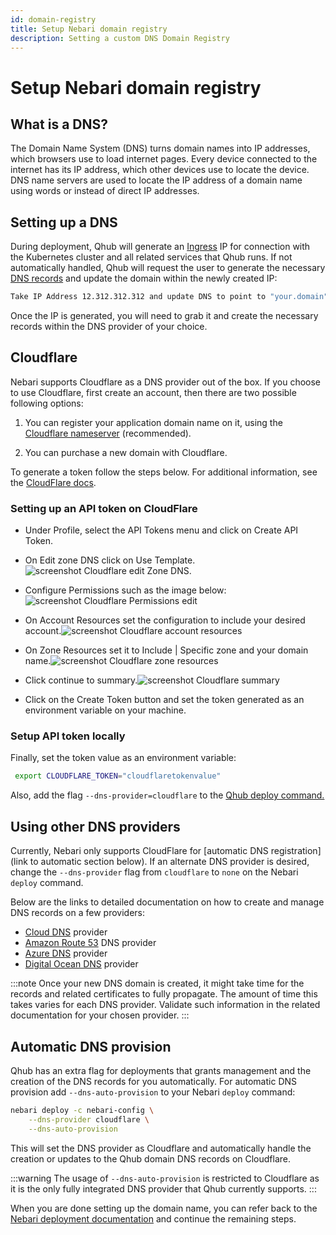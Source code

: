 ```yaml
---
id: domain-registry
title: Setup Nebari domain registry
description: Setting a custom DNS Domain Registry
---
```


# Setup Nebari domain registry

## What is a DNS?

The Domain Name System (DNS) turns domain names into IP addresses, which browsers use to load internet pages.
Every device connected to the internet has its IP address, which other devices use to locate the device.
DNS name servers are used to locate the IP address of a domain name using words or instead of direct IP addresses.

## Setting up a DNS

During deployment, Qhub will generate an [Ingress](https://kubernetes.io/docs/concepts/services-networking/ingress/) IP for connection with the Kubernetes cluster and all related services that Qhub runs. If not automatically handled, Qhub will request the user to generate the necessary [DNS records](https://www.cloudflare.com/en-gb/learning/dns/dns-records/) and update the domain within the newly created IP:

```bash
Take IP Address 12.312.312.312 and update DNS to point to "your.domain" [Press Enter when Complete]
```

Once the IP is generated, you will need to grab it and create the necessary records within the DNS provider of your choice.

## Cloudflare

Nebari supports Cloudflare as a DNS provider out of the box. If you choose to use Cloudflare, first create an account, then there are two possible following options:

1. You can register your application domain name on it, using the [Cloudflare nameserver](https://developers.cloudflare.com/dns/zone-setups/full-setup/setup) (recommended).

2. You can purchase a new domain with Cloudflare.

To generate a token follow the steps below. For additional information, see the [CloudFlare docs](https://developers.cloudflare.com/api/tokens/create).

### Setting up an API token on CloudFlare

- Under Profile, select the API Tokens menu and click on Create API Token.

- On Edit zone DNS click on Use Template.![screenshot Cloudflare edit Zone DNS](/img/how-tos/cloudflare_auth_1.png).

- Configure Permissions such as the image below:![screenshot Cloudflare Permissions edit](/img/how-tos/cloudflare_permissions_2.1.1.png)

- On Account Resources set the configuration to include your desired account.![screenshot Cloudflare account resources](/img/how-tos/cloudflare_account_resources_scr.png)

- On Zone Resources set it to Include | Specific zone and your domain name.![screenshot Cloudflare zone resources](/img/how-tos/cloudflare_zone_resources.png)

- Click continue to summary.![screenshot Cloudflare summary](/img/how-tos/cloudflare_summary.png)

- Click on the Create Token button and set the token generated as an environment variable on your machine.

### Setup API token locally

Finally, set the token value as an environment variable:

```bash
 export CLOUDFLARE_TOKEN="cloudflaretokenvalue"
```

Also, add the flag `--dns-provider=cloudflare` to the [Qhub deploy command.](https://www.nebari.dev/how-tos/nebari-gcp#deploying-nebari)

## Using other DNS providers

Currently, Nebari only supports CloudFlare for [automatic DNS registration](link to automatic section below). If an alternate DNS provider is desired, change the `--dns-provider` flag from `cloudflare` to `none` on the Nebari `deploy` command.

Below are the links to detailed documentation on how to create and manage DNS records on a few providers:

- [Cloud DNS](https://cloud.google.com/dns/docs/tutorials/create-domain-tutorial) provider
- [Amazon Route 53](https://docs.aws.amazon.com/Route53/latest/DeveloperGuide/domain-register.html) DNS provider
- [Azure DNS](https://docs.microsoft.com/en-us/azure/dns/dns-getstarted-portal) provider
- [Digital Ocean DNS](https://docs.digitalocean.com/products/networking/dns/quickstart/) provider

:::note
Once your new DNS domain is created, it might take time for the records and related certificates to fully propagate.
The amount of time this takes varies for each DNS provider. Validate such information in the related documentation for your chosen provider.
:::

## Automatic DNS provision

Qhub has an extra flag for deployments that grants management and the creation of the DNS records for you automatically. For automatic DNS provision add `--dns-auto-provision` to your Nebari `deploy` command:

```bash
nebari deploy -c nebari-config \
    --dns-provider cloudflare \
    --dns-auto-provision
```

This will set the DNS provider as Cloudflare and automatically handle the creation or updates to the Qhub domain DNS records on Cloudflare.

:::warning
The usage of `--dns-auto-provision` is restricted to Cloudflare as it is the only fully integrated DNS provider that Qhub currently supports.
:::

When you are done setting up the domain name, you can refer back to the [Nebari deployment documentation](https://www.nebari.dev/how-tos/nebari-gcp#deploying-nebari) and continue the remaining steps.
